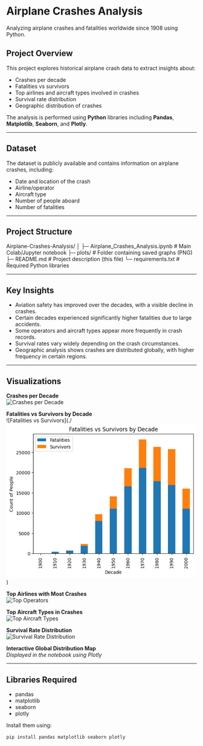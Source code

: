 # Airplane Crashes Analysis

Analyzing airplane crashes and fatalities worldwide since 1908 using Python.

## Project Overview

This project explores historical airplane crash data to extract insights about:

- Crashes per decade
- Fatalities vs survivors
- Top airlines and aircraft types involved in crashes
- Survival rate distribution
- Geographic distribution of crashes

The analysis is performed using **Python** libraries including **Pandas**, **Matplotlib**, **Seaborn**, and **Plotly**.

---

## Dataset

The dataset is publicly available and contains information on airplane crashes, including:

- Date and location of the crash
- Airline/operator
- Aircraft type
- Number of people aboard
- Number of fatalities

---

## Project Structure

Airplane-Crashes-Analysis/
│
├─ Airplane_Crashes_Analysis.ipynb # Main Colab/Jupyter notebook
├─ plots/ # Folder containing saved graphs (PNG)
├─ README.md # Project description (this file)
└─ requirements.txt # Required Python libraries


---

## Key Insights

- Aviation safety has improved over the decades, with a visible decline in crashes.
- Certain decades experienced significantly higher fatalities due to large accidents.
- Some operators and aircraft types appear more frequently in crash records.
- Survival rates vary widely depending on the crash circumstances.
- Geographic analysis shows crashes are distributed globally, with higher frequency in certain regions.

---

## Visualizations

**Crashes per Decade**  
![Crashes per Decade](./crashes_per_decade.png)

**Fatalities vs Survivors by Decade**  
![Fatalities vs Survivors](./![Fatalities vs Survivors per Decade](Fatalities%20vs%20Survivors%20per%20decade.png))

**Top Airlines with Most Crashes**  
![Top Operators](./top_operators.png)

**Top Aircraft Types in Crashes**  
![Top Aircraft Types](./top_aircraft_types.png)

**Survival Rate Distribution**  
![Survival Rate Distribution](./survival_rate_distribution.png)

**Interactive Global Distribution Map**  
*Displayed in the notebook using Plotly*

---

## Libraries Required

- pandas  
- matplotlib  
- seaborn  
- plotly  

Install them using:

```bash
pip install pandas matplotlib seaborn plotly








